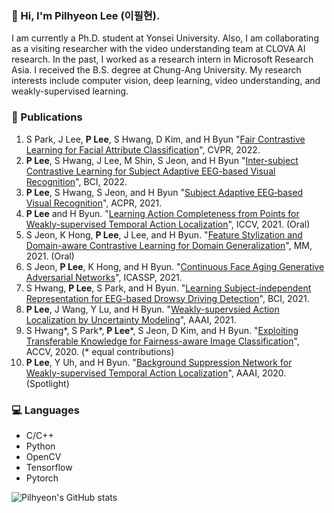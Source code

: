 ### 👋 Hi, I'm Pilhyeon Lee (이필현).

I am currently a Ph.D. student at Yonsei University.
Also, I am collaborating as a visiting researcher with the video understanding team at CLOVA AI research.
In the past, I worked as a research intern in Microsoft Research Asia.
I received the B.S. degree at Chung-Ang University.
My research interests include computer vision, deep learning, video understanding, and weakly-supervised learning.

### 📓 Publications
1. S Park, J Lee, **P Lee**, S Hwang, D Kim, and H Byun "[Fair Contrastive Learning for Facial Attribute Classification](https://arxiv.org/pdf/2203.16209.pdf)", CVPR, 2022.
2. **P Lee**, S Hwang, J Lee, M Shin, S Jeon, and H Byun "[Inter-subject Contrastive Learning for Subject Adaptive EEG-based Visual Recognition](https://arxiv.org/pdf/2202.02901.pdf)", BCI, 2022.
3. **P Lee**, S Hwang, S Jeon, and H Byun "[Subject Adaptive EEG‑based Visual Recognition](https://arxiv.org/pdf/2110.13470.pdf)", ACPR, 2021.
4. **P Lee** and H Byun. "[Learning Action Completeness from Points for Weakly-supervised Temporal Action Localization](https://arxiv.org/pdf/2108.05029.pdf)", ICCV, 2021. (Oral)
5. S Jeon, K Hong, **P Lee**, J Lee, and H Byun. "[Feature Stylization and Domain-aware Contrastive Learning for Domain Generalization](https://arxiv.org/pdf/2108.08596.pdf)", MM, 2021. (Oral)
6. S Jeon, **P Lee**, K Hong, and H Byun. "[Continuous Face Aging Generative Adversarial Networks](https://arxiv.org/pdf/2102.13318.pdf)", ICASSP, 2021.
7. S Hwang, **P Lee**, S Park, and H Byun. "[Learning Subject-independent Representation for EEG-based Drowsy Driving Detection](https://ieeexplore.ieee.org/abstract/document/9385364)", BCI, 2021.
8. **P Lee**, J Wang, Y Lu, and H Byun. "[Weakly-supervsied Action Localization by Uncertainty Modeling](https://arxiv.org/pdf/2006.07006.pdf)", AAAI, 2021.
9. S Hwang*, S Park*, **P Lee***, S Jeon, D Kim, and H Byun. "[Exploiting Transferable Knowledge for Fairness-aware Image Classification](https://openaccess.thecvf.com/content/ACCV2020/papers/Hwang_Exploiting_Transferable_Knowledge_for_Fairness-aware_Image_Classification_ACCV_2020_paper.pdf)", ACCV, 2020. (* equal contributions) 
10. **P Lee**, Y Uh, and H Byun. "[Background Suppression Network for Weakly-supervised Temporal Action Localization](https://arxiv.org/pdf/1911.09963.pdf)", AAAI, 2020. (Spotlight)

### 💻 Languages
- C/C++
- Python
- OpenCV
- Tensorflow
- Pytorch

![Pilhyeon's GitHub stats](https://github-readme-stats.vercel.app/api?username=pilhyeon&show_icons=true&hide_border=True&include_all_commits=True&hide=prs)
